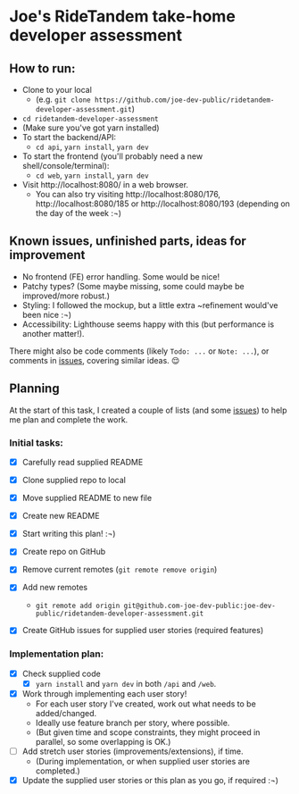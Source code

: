 # Joe's RideTandem take-home developer assessment

## How to run:

- Clone to your local
  - (e.g. `git clone https://github.com/joe-dev-public/ridetandem-developer-assessment.git`)
- `cd ridetandem-developer-assessment`
- (Make sure you've got yarn installed)
- To start the backend/API:
  - `cd api`, `yarn install`, `yarn dev`
- To start the frontend (you'll probably need a new shell/console/terminal):
  - `cd web`, `yarn install`, `yarn dev`
- Visit http://localhost:8080/ in a web browser.
  - You can also try visiting http://localhost:8080/176, http://localhost:8080/185 or http://localhost:8080/193 (depending on the day of the week :¬)


## Known issues, unfinished parts, ideas for improvement

- No frontend (FE) error handling. Some would be nice!
- Patchy types? (Some maybe missing, some could maybe be improved/more robust.)
- Styling: I followed the mockup, but a little extra ~refinement would've been nice :¬)
- Accessibility: Lighthouse seems happy with this (but performance is another matter!).

There might also be code comments (likely `Todo: ...` or `Note: ...`), or comments in [issues](https://github.com/joe-dev-public/ridetandem-developer-assessment/issues?q=is%3Aissue), covering similar ideas. 😌


## Planning

At the start of this task, I created a couple of lists (and some [issues](https://github.com/joe-dev-public/ridetandem-developer-assessment/issues?q=is%3Aissue)) to help me plan and complete the work.

### Initial tasks:

- [x] Carefully read supplied README
- [x] Clone supplied repo to local
- [x] Move supplied README to new file
- [x] Create new README
- [x] Start writing this plan! :¬)
- [x] Create repo on GitHub
- [x] Remove current remotes (`git remote remove origin`)
- [x] Add new remotes
  - `git remote add origin git@github.com-joe-dev-public:joe-dev-public/ridetandem-developer-assessment.git`
- [x] Create GitHub issues for supplied user stories (required features)


### Implementation plan:

- [x] Check supplied code
  - [x] `yarn install` and `yarn dev` in both `/api` and `/web`.
- [x] Work through implementing each user story!
  - For each user story I've created, work out what needs to be added/changed.
  - Ideally use feature branch per story, where possible.
  - (But given time and scope constraints, they might proceed in parallel, so some overlapping is OK.)
- [ ] Add stretch user stories (improvements/extensions), if time.
  - (During implementation, or when supplied user stories are completed.)
- [x] Update the supplied user stories or this plan as you go, if required :¬)
